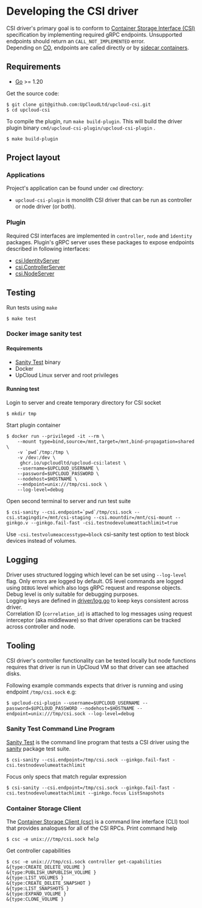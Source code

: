 # Developing the CSI driver

CSI driver's primary goal is to conform to [Container Storage Interface (CSI)](https://github.com/container-storage-interface/spec/blob/6bdbaa0472f5a1dc0e0e1f3738c65b4cac951d1f/spec.md) specification by implementing required gRPC endpoints. Unsupported endpoints should return an `CALL_NOT_IMPLEMENTED` error.  
Depending on [CO](https://www.vmware.com/topics/glossary/content/container-orchestration.html), endpoints are called directly or by [sidecar containers](deploy/kubernetes/README.md#sidecars).

## Requirements
- [Go](https://golang.org/doc/install) >= 1.20

Get the source code:

```shell
$ git clone git@github.com:UpCloudLtd/upcloud-csi.git
$ cd upcloud-csi
```

To compile the plugin, run `make build-plugin`. This will build the driver plugin binary `cmd/upcloud-csi-plugin/upcloud-csi-plugin` .

```shell
$ make build-plugin
```

## Project layout
### Applications
Project's application can be found under `cmd` directory:
- `upcloud-csi-plugin` is monolith CSI driver that can be run as controller or node driver (or both).

### Plugin
Required CSI interfaces are implemented in `controller`, `node` and `ìdentity` packages. 
Plugin's gRPC server uses these packages to expose endpoints described in following interfaces:
- [csi.IdentityServer](https://pkg.go.dev/github.com/container-storage-interface/spec@v1.6.0/lib/go/csi#IdentityServer)
- [csi.ControllerServer](https://pkg.go.dev/github.com/container-storage-interface/spec@v1.6.0/lib/go/csi#ControllerServer)
- [csi.NodeServer](https://pkg.go.dev/github.com/container-storage-interface/spec@v1.6.0/lib/go/csi#NodeServer)


## Testing
Run tests using `make`
```shell
$ make test
```
### Docker image sanity test
#### Requirements
- [Sanity Test](https://github.com/kubernetes-csi/csi-test/tree/master/cmd/csi-sanity) binary
- Docker
- UpCloud Linux server and root privileges

#### Running test
Login to server and create temporary directory for CSI socket
```shell
$ mkdir tmp
```
Start plugin container
```shell
$ docker run --privileged -it --rm \
    --mount type=bind,source=/mnt,target=/mnt,bind-propagation=shared \
    -v `pwd`/tmp:/tmp \
    -v /dev:/dev \
     ghcr.io/upcloudltd/upcloud-csi:latest \
    --username=$UPCLOUD_USERNAME \
    --password=$UPCLOUD_PASSWORD \
    --nodehost=$HOSTNAME \
    --endpoint=unix:///tmp/csi.sock \
    --log-level=debug
```
Open second terminal to server and run test suite
```shell
$ csi-sanity --csi.endpoint=`pwd`/tmp/csi.sock --csi.stagingdir=/mnt/csi-staging --csi.mountdir=/mnt/csi-mount --ginkgo.v --ginkgo.fail-fast -csi.testnodevolumeattachlimit=true
```
Use `-csi.testvolumeaccesstype=block` csi-sanity test option to test block devices instead of volumes.

## Logging
Driver uses structured logging which level can be set using `--log-level` flag. Only errors are logged by default. OS level commands are logged using `DEBUG` level which also logs gRPC request and response objects. Debug level is only suitable for debugging purposes.  
Logging keys are defined in [driver/log.go](driver/log.go) to keep keys consistent across driver.  
Correlation ID (`correlation_id`) is attached to log messages using request interceptor (aka middleware) so that driver operations can be tracked across controller and node.

## Tooling
CSI driver's controller functionality can be tested locally but node functions requires that driver is run in UpCloud VM so that driver can see attached disks. 

Following example commands expects that driver is running and using endpoint `/tmp/csi.sock` e.g:
```shell
$ upcloud-csi-plugin --username=$UPCLOUD_USERNAME --password=$UPCLOUD_PASSWORD --nodehost=$HOSTNAME --endpoint=unix:///tmp/csi.sock --log-level=debug
```

### Sanity Test Command Line Program
[Sanity Test](https://github.com/kubernetes-csi/csi-test/tree/master/cmd/csi-sanity) is the command line program that tests a CSI driver using the [sanity](https://github.com/kubernetes-csi/csi-test/tree/master/pkg/sanity) package test suite.
```shell
$ csi-sanity --csi.endpoint=/tmp/csi.sock --ginkgo.fail-fast -csi.testnodevolumeattachlimit
```

Focus only specs that match regular expression
```shell
$ csi-sanity --csi.endpoint=/tmp/csi.sock --ginkgo.fail-fast -csi.testnodevolumeattachlimit --ginkgo.focus ListSnapshots
```

### Container Storage Client
The [Container Storage Client (csc)](https://github.com/rexray/gocsi/tree/master/csc) is a command line interface (CLI) tool that provides analogues for all of the CSI RPCs.
Print command help
```shell
$ csc -e unix:///tmp/csi.sock help
```
Get controller capabilities
```shell
$ csc -e unix:///tmp/csi.sock controller get-capabilities
&{type:CREATE_DELETE_VOLUME }
&{type:PUBLISH_UNPUBLISH_VOLUME }
&{type:LIST_VOLUMES }
&{type:CREATE_DELETE_SNAPSHOT }
&{type:LIST_SNAPSHOTS }
&{type:EXPAND_VOLUME }
&{type:CLONE_VOLUME }
```


